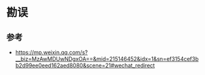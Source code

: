 # 勘误




## 参考

* <https://mp.weixin.qq.com/s?__biz=MzAwMDUwNDgxOA==&mid=215146452&idx=1&sn=ef3154cef3bb2d99ee0eed162aed8080&scene=21#wechat_redirect>
